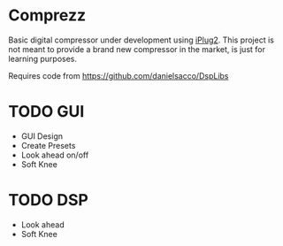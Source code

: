 # Comprezz
Basic digital compressor under development using [iPlug2](https://github.com/iPlug2/iPlug2).
This project is not meant to provide a brand new compressor in the market, is just for learning purposes.

Requires code from https://github.com/danielsacco/DspLibs

# TODO GUI
- GUI Design
- Create Presets
- Look ahead on/off
- Soft Knee


# TODO DSP
- Look ahead
- Soft Knee
